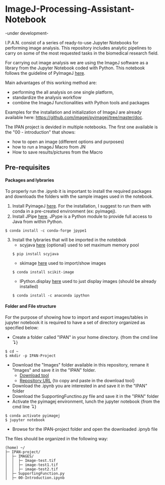 # ImageJ-Processing-Assistant-Notebook
-under development-

I.P.A.N. consist of a series of ready-to-use Jupyter Notebooks for performing image analysis. This repository includes analytic pipelines to carry on some of the most requested tasks in the biomedical research field. 

For carrying out image analysis we are using the ImageJ software as a library from the Jupyter Notebook coded with Python. This notebook follows the guideline of PyImageJ [here](https://github.com/imagej/pyimagej). 

Main advantages of this working method are:
- performing the all analysis on one single platform,
- standardize the analysis workflow
- combine the ImageJ functionalities with Python tools and packages

Examples for the installation and initialization of ImageJ are already available here: https://github.com/imagej/pyimagej/tree/master/doc.

The IPAN project is devided in multiple notebooks. 
The first one available is the "00 - introduction" that shows:
- how to open an image (different options and purposes)
- how to run a ImageJ Macro from JN 
- How to save results/pictures from the Macro

## Pre-requisites

#### Packages and lybraries
To properly run the .ipynb it is important to install the required packages and downloads the folders with the sample images used in the notebook.
1. Install PyimageJ [here](https://github.com/imagej/pyimagej/blob/master/doc/Install.md). For the installation, I suggest to run them with conda in a pre-created environment (ex: pyimagej).
2. Install JPipe [here](https://jpype.readthedocs.io/en/latest/install.html). JPype is a Python module to provide full access to Java from within Python.
```
$ conda install -c conda-forge jpype1
```
3. Install the lybraries that will be imported in the notebbok
    * scyjava [here](https://pypi.org/project/scyjava/)      {optional}   used to set maximum memory pool
    ```
    $ pip install scyjava
    ```
    * skimage [here](https://scikit-image.org/docs/dev/install.html)                  used to import/show images
    ```
    $ conda install scikit-image 
    ```
    * IPython.display [here](https://ipython.readthedocs.io/en/stable/api/generated/IPython.display.html)          used to just display images (should be already installed)
    ```
    $ conda install -c anaconda ipython
    ```
    
    
#### Folder and File structure

For the purpose of showing how to import and export images/tables in jupyter notebook it is required to have a set of directory organized as specified below:
* Create a folder called "IPAN" in your home directory. {from the cmd line ↴}
```
$ cd ~
$ mkdir -p IPAN-Project
```
* Download the "Images" folder available in this repository, remane it "Images" and save it in the "IPAN" folder. 
    *  [Download tool](https://download-directory.github.io/?url=https%3A%2F%2Fgithub.com%2FNicolasCristini%2FImageJ-Processing-Assistant-Notebook%2Ftree%2Fmain%2FImages)
    *  [Repository URL](https://github.com/NicolasCristini/ImageJ-Processing-Assistant-Notebook/tree/main/Images) {to copy and paste in the download tool}
* Download the .ipynb you are interested in and save it in the "IPAN" folder
* Download the SupportingFunctino.py file and save it in the "IPAN" folder 
* Activate the pyimagej environment, lunch the jupyter notebook {from the cmd line ↴}
```
$ conda activate pyimagej
$ jupyter notebook
```
* Browse for the IPAN-project folder and open the downloaded .ipnyb file

The files should be organized in the following way:

```
(home) ~/
├─ IPAN-project/
│  ├─ IMAGES/
│  │  ├─ Image-test.tif
│  │  ├─ image-test1.tif
│  │  ├─ image-test2.tif
│  ├─ SupportingFunction.py
│  ├─ 00-Introduction.ipynb
```
